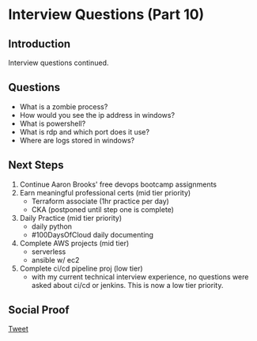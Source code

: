 # Interview Questions (Part 10)

## Introduction

Interview questions continued.

## Questions

- What is a zombie process?
- How would you see the ip address in windows?
- What is powershell?
- What is rdp and which port does it use?
- Where are logs stored in windows?

## Next Steps

1) Continue Aaron Brooks' free devops bootcamp assignments
2) Earn meaningful professional certs (mid tier priority)
    - Terraform associate (1hr practice per day)
    - CKA (postponed until step one is complete)
3) Daily Practice (mid tier priority)
    - daily python
    - #100DaysOfCloud daily documenting
4) Complete AWS projects (mid tier)
    - serverless
    - ansible w/ ec2
5) Complete ci/cd pipeline proj (low tier)
    - with my current technical interview experience, no questions were asked about ci/cd or jenkins. This is now a low tier priority.

## Social Proof

[Tweet](https://twitter.com/lrnallday/status/1357674863486529538)
